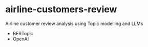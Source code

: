 # airline-customers-review
Airline customer review analysis using Topic modelling and LLMs
- BERTopic
- OpenAI
